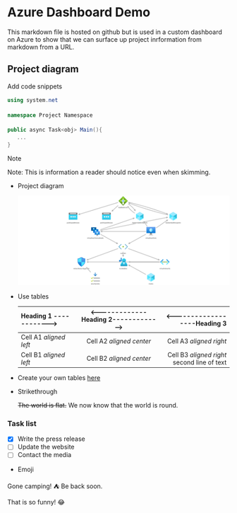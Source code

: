 # Azure Dashboard Demo

This markdown file is hosted on github but is used in a custom dashboard on Azure to show that we can surface up project inrformation from markdown from a URL.

## Project diagram

Add code snippets

```csharp
using system.net

namespace Project Namespace

public async Task<obj> Main(){
   ...
}
```

> [!NOTE]
> Note: This is information a reader should notice even when skimming.

- Project diagram

    ![project image](./images/img1.png)

- Use tables

    | Heading 1 ------------> | <-------------Heading 2-------------> | <------------------Heading 3 |  
    |:--------------------------|:---------------------------:|----------------------------:|  
    | Cell A1 *aligned left* | Cell A2 *aligned center*| Cell A3 *aligned right*|  
    | Cell B1 *aligned left* | Cell B2 *aligned center*| Cell B3 *aligned right*<br/>second line of text |

- Create your own tables [here](https://www.tablesgenerator.com/markdown_tables)

- Strikethrough

    ~~The world is flat.~~ We now know that the world is round.

### Task list

- [x] Write the press release
- [ ] Update the website
- [ ] Contact the media

- Emoji

Gone camping! :tent: Be back soon.

That is so funny! :joy:
